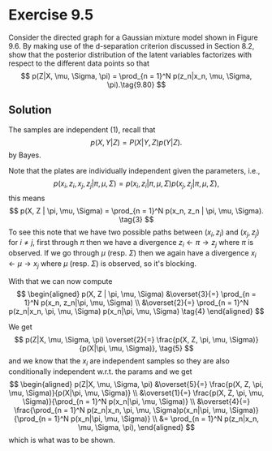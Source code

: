 # Exercise 9.5

Consider the directed graph for a Gaussian mixture model shown in Figure 9.6. By making use of the d-separation criterion discussed in Section 8.2, show that the posterior distribution of the latent variables factorizes with respect to the different data points so that
$$
p(Z|X, \mu, \Sigma, \pi) = \prod_{n = 1}^N p(z_n|x_n, \mu, \Sigma, \pi).\tag{9.80}
$$

## Solution

The samples are independent $(1)$, recall that
$$
p(X, Y|Z) = P(X|Y, Z) p(Y|Z).\tag{2}
$$
by Bayes.

Note that the plates are individually independent given the parameters, i.e.,
$$
p(x_i, z_i, x_j, z_j|\pi, \mu, \Sigma) = p(x_i, z_i|\pi, \mu, \Sigma) p(x_j, z_j|\pi, \mu, \Sigma),
$$
this means
$$
p(X, Z | \pi, \mu, \Sigma) = \prod_{n = 1}^N p(x_n, z_n | \pi, \mu, \Sigma). \tag{3}
$$
To see this note that we have two possible paths between $(x_i, z_i)$ and $(x_j, z_j)$ for $i \neq j$, first through $\pi$ then we have a divergence $z_i \leftarrow \pi \rightarrow z_j$ where $\pi$ is observed. If we go through $\mu$ (resp. $\Sigma$) then we again have a divergence $x_i \leftarrow \mu \rightarrow x_j$ where $\mu$ (resp. $\Sigma$) is observed, so it's blocking.

With that we can now compute
$$
\begin{aligned}
p(X, Z | \pi, \mu, \Sigma) &\overset{3}{=} \prod_{n = 1}^N p(x_n, z_n|\pi, \mu, \Sigma) \\
&\overset{2}{=} \prod_{n = 1}^N p(z_n|x_n, \pi, \mu, \Sigma) p(x_n|\pi, \mu, \Sigma) \tag{4}
\end{aligned}
$$

We get
$$
p(Z|X, \mu, \Sigma, \pi) \overset{2}{=} \frac{p(X, Z, \pi, \mu, \Sigma)}{p(X|\pi, \mu, \Sigma)}, \tag{5}
$$
and we know that the $x_i$ are independent samples so they are also conditionally independent w.r.t. the params and we get
$$
\begin{aligned}
p(Z|X, \mu, \Sigma, \pi) &\overset{5}{=} \frac{p(X, Z, \pi, \mu, \Sigma)}{p(X|\pi, \mu, \Sigma)} \\
&\overset{1}{=}  \frac{p(X, Z, \pi, \mu, \Sigma)}{\prod_{n = 1}^N p(x_n|\pi, \mu, \Sigma)} \\
&\overset{4}{=}  \frac{\prod_{n = 1}^N p(z_n|x_n, \pi, \mu, \Sigma)p(x_n|\pi, \mu, \Sigma)}{\prod_{n = 1}^N p(x_n|\pi, \mu, \Sigma)} \\
&= \prod_{n = 1}^N p(z_n|x_n, \mu, \Sigma, \pi),
\end{aligned}
$$
which is what was to be shown.